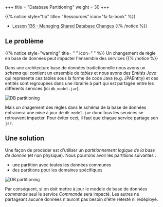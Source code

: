+++
title = "Database Partitioning"
weight = 30
+++

{{% notice style="tip" title= "Ressources" icon="fa fa-book" %}}
- [Lesson 136 - Managing Shared Database Changes ](https://youtu.be/cvcX5XG6oew)
{{% /notice %}} 


## Le problème
{{% notice style="warning" title= " " icon=" " %}}
Un changement de règle en base de données peut impacter l'ensemble des services
{{% /notice %}} 

Dans une architecture base de données tradictionnelle nous avons un *schema* qui contient un ensemble de *tables* et nous avons des *Entités Java* qui représente ces tables sous la forme de code Java (e.g. JPAEntity) et ces entités sont regroupées dans une librairie à part qui est partagée entre les différents services (ici `db_model.jar`).

![DB partitioning](../images/db_partitioning1.png)

Mais un chagement des règles dans le schéma de la base de données entrainera une mise à jour de `db_model.jar` donc tous les services se retrouvent impacter. Pour éviter ceci, il faut que chaque service partage son `jar`. 

## Une solution

Une façon de procéder est d'utiliser un *partitionnement logique de la base de donnée* (et non physique). Nous pourrons avoir les partitions suivantes :
- une partition avec toutes les données communes
- des partitions pour les domaines spécifiques 

![DB partitioning](../images/db_partitioning2.png?width=37pc)


Par conséquent, si on doit mettre à jour le modele de base de données *commande* seul le service *Commande* sera impacté. Les autres ne partageant aucune données n'auront pas besoin d'être retesté ni redéployé.